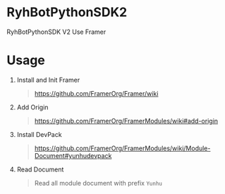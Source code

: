 # RyhBotPythonSDK2

RyhBotPythonSDK V2 Use Framer

# Usage

1. Install and Init Framer

   > https://github.com/FramerOrg/Framer/wiki

2. Add Origin

   > https://github.com/FramerOrg/FramerModules/wiki#add-origin

3. Install DevPack

   > https://github.com/FramerOrg/FramerModules/wiki/Module-Document#yunhudevpack

4. Read Document

   > Read all module document with prefix `Yunhu`
